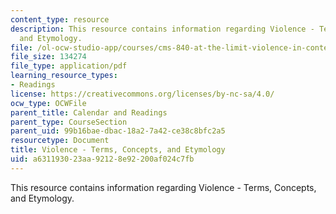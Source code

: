 ```yaml
---
content_type: resource
description: This resource contains information regarding Violence - Terms, Concepts,
  and Etymology.
file: /ol-ocw-studio-app/courses/cms-840-at-the-limit-violence-in-contemporary-representation-fall-2013/a631193023aa92128e92200af024c7fb_MITCMS_840F13_Violence.pdf
file_size: 134274
file_type: application/pdf
learning_resource_types:
- Readings
license: https://creativecommons.org/licenses/by-nc-sa/4.0/
ocw_type: OCWFile
parent_title: Calendar and Readings
parent_type: CourseSection
parent_uid: 99b16bae-dbac-18a2-7a42-ce38c8bfc2a5
resourcetype: Document
title: Violence - Terms, Concepts, and Etymology
uid: a6311930-23aa-9212-8e92-200af024c7fb
---
```

This resource contains information regarding Violence - Terms, Concepts, and Etymology.